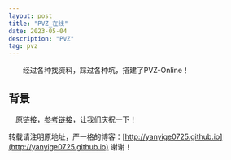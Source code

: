 ```yaml
---
layout: post
title: "PVZ_在线"
date: 2023-05-04
description: "PVZ"
tag: pvz
---   
```


　　经过各种找资料，踩过各种坑，搭建了PVZ-Online！

## 背景

　原链接，[参考链接](http://jspvz.com)，让我们庆祝一下！


转载请注明原地址，严一格的博客：[http://yanyige0725.github.io](http://yanyige0725.github.io) 谢谢！
